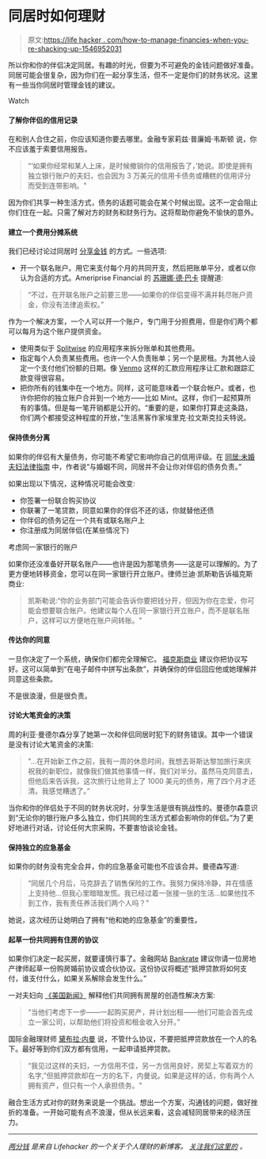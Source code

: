 # 同居时如何理财

> 原文:[https://life hacker . com/how-to-manage-financies-when-you-re-shacking-up-1546952031](https://lifehacker.com/how-to-manage-finances-when-you-re-shacking-up-1546952031)

所以你和你的伴侣决定同居。有趣的时光，但要为不可避免的金钱问题做好准备。同居可能会很复杂，因为你们在一起分享生活，但不一定是你们的财务状况。这里有一些当你同居时管理金钱的建议。

Watch

#### 了解你伴侣的信用记录

在和别人合住之前，你应该知道你要去哪里。金融专家莉兹·普廉姆·韦斯顿 说，你不应该羞于索要信用报告。

> “‘如果你经常和某人上床，是时候撤销你的信用报告了，’她说。即使是拥有独立银行账户的夫妇，也会因为 3 万美元的信用卡债务或糟糕的信用评分而受到连带影响。"

因为你们共享一种生活方式，债务的话题可能会在某个时候出现。这不一定会阻止你们住在一起。只需了解对方的财务和财务行为。这将帮助你避免不愉快的意外。

#### 建立一个费用分摊系统

我们已经讨论过同居时 [分享金钱](https://lifehacker.com/how-can-i-ease-the-transition-when-my-significant-other-511391705) 的方式。一些选项:

*   开一个联名账户。用它来支付每个月的共同开支，然后把账单平分，或者以你认为合适的方式。Ameriprise Financial 的 [苏珊娜·德·巴卡](http://www.foxbusiness.com/personal-finance/2012/10/29/financial-rules-for-unmarried-couples-livi) 提醒道:

> “不过，在开联名账户之前要三思——如果你的伴侣变得不满并耗尽账户资金，你没有法律追索权。”

作为一个解决方案，一个人可以开一个账户，专门用于分担费用，但是你们两个都可以每月为这个账户提供资金。

*   使用类似于 [Splitwise](http://lifehacker.com/splitwise-keeps-track-of-your-split-bills-settles-them-5936301) 的应用程序来拆分账单和其他费用。
*   指定每个人负责某些费用。也许一个人负责账单；另一个是房租。为其他人设定一个支付他们份额的日期。像 [Venmo](https://venmo.com/) 这样的汇款应用程序让汇款和跟踪汇款变得很容易。
*   把你所有的钱集中在一个地方。同样，这可能意味着一个联合帐户。或者，也许你把你的独立账户合并到一个地方——比如 Mint。这样，你们一起预算所有的事情。但是每一笔开销都是公开的。“重要的是，如果你打算走这条路，你们两个都接受这种程度的开放，”生活黑客作家埃里克·拉文斯克拉夫特说。

#### 保持债务分离

如果你的伴侣有大量债务，你可能不希望它影响你自己的信用评级。在 [同居:未婚夫妇法律指南](http://books.google.com/books?id=byoP0i4HVAkC&dq=keep+debts+separate+cohabiting) 中，作者说“与婚姻不同，同居并不会让你对伴侣的债务负责。”

如果出现以下情况，这种情况可能会改变:

*   你签署一份联合购买协议
*   你联署了一笔贷款，同意如果你的伴侣不还的话，你就替他还债
*   你伴侣的债务记在一个共有或联名账户上
*   你注册成为同居伴侣(在某些情况下)

考虑同一家银行的账户

如果你还没准备好开联名账户——也许是因为那笔债务——这是可以理解的。为了更方便地转移资金，您可以在同一家银行开立账户。律师兰迪·凯斯勒告诉福克斯商业:

> 凯斯勒说:“你的业务部门可能会告诉你要把钱分开，但因为你在恋爱，你可能会想要联合账户。他建议每个人在同一家银行开立账户，而不是联名账户，这样可以方便地在账户间转账。"

#### 传达你的同意

一旦你决定了一个系统，确保你们都完全理解它。 [福克斯商业](http://www.foxbusiness.com/personal-finance/2012/10/29/financial-rules-for-unmarried-couples-livi) 建议你把协议写好。这可以简单到“在电子邮件中拼写出条款”，并确保你的伴侣回应他或她理解并同意这些条款。

不是很浪漫，但是很负责。

#### 讨论大笔资金的决策

周的利亚·曼德尔森分享了她第一次和伴侣同居时犯下的财务错误。其中一个错误是没有讨论大笔资金的决策:

> "...在开始新工作之前，我有一周的休息时间，我想去哥斯达黎加旅行来庆祝我的新职位，就像我们做其他事情一样，我们对半分。虽然马克同意去，但他后来告诉我，这次旅行让他背上了 1000 美元的债务，用了四个月才还清。我感觉糟透了。”

当你和你的伴侣处于不同的财务状况时，分享生活是很有挑战性的。曼德尔森意识到“无论你的银行账户多么独立，你们共同的生活方式都会影响你的伴侣。”为了更好地进行对话，讨论任何大宗采购，不要害怕谈论金钱。

#### 保持独立的应急基金

如果你的财务没有完全合并，你的应急基金可能也不应该合并。曼德森写道:

> “同居几个月后，马克辞去了销售保险的工作。我努力保持冷静，并在情感上支持他...但我心里暗暗发慌。我已经过着一张接一张的生活…如果他找不到工作，我有责任养活我们两个人吗？”

她说，这次经历让她明白了拥有“他和她的应急基金”的重要性。

#### 起草一份共同拥有住房的协议

如果你们决定一起买房，就要谨慎行事了。金融网站 [Bankrate](http://www.bankrate.com/finance/real-estate/homebuying-tips-unmarried-couples.aspx) 建议你请一位房地产律师起草一份购房婚前协议或合伙协议。这份协议将概述“抵押贷款将如何支付，谁支付什么，如果关系解除会发生什么。”

一对夫妇向 [《美国新闻》](http://money.usnews.com/money/personal-finance/articles/2008/04/16/living-together-while-keeping-money-unmarried) 解释他们共同拥有房屋的创造性解决方案:

> “当他们考虑下一步——一起购买房产，并计划出租——他们可能会首先成立一家公司，以帮助他们将投资和租金收入分开。”

国际金融理财师 [黛布拉·内曼](http://www.bankrate.com/finance/real-estate/homebuying-tips-unmarried-couples.aspx) 说，不管什么协议，不要把抵押贷款放在一个人的名下。最好等到你们双方都有信用，一起申请抵押贷款。

> “我见过这样的夫妇，一方信用不佳，另一方信用良好，房契上写着双方的名字,”但抵押贷款却在一方的名下，内曼说。如果是这样的话，你有两个人拥有资产，但只有一个人承担债务。"

融合生活方式对你的财务来说是一个挑战。想出一个方案，沟通钱的问题，做好挫折的准备。一开始可能有点不浪漫，但从长远来看，这会减轻同居带来的经济压力。

* * *

[*两分钱*](http://twocents.lifehacker.com/) *是来自 Lifehacker 的一个关于个人理财的新博客。* [*关注我们这里的*](https://twitter.com/TwoCentsLH) *。*